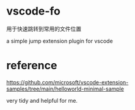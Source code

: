 # vscode-fo

用于快速跳转到常用的文件位置

a simple jump extension plugin for vscode

# reference

https://github.com/microsoft/vscode-extension-samples/tree/main/helloworld-minimal-sample

very tidy and helpful for me.
